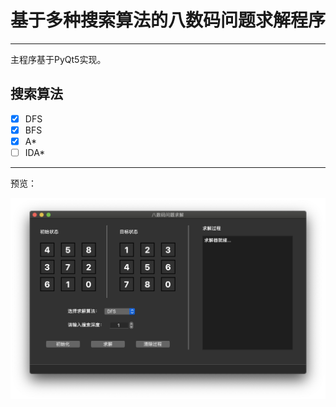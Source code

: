 # 基于多种搜索算法的八数码问题求解程序

***

主程序基于PyQt5实现。

## 搜索算法

* [x] DFS
* [x] BFS
* [x] A*
* [ ] IDA*

****

预览：

![image](https://github.com/Kuludu/Eight_Figure_Puzzle_Solver/blob/master/example.png)

